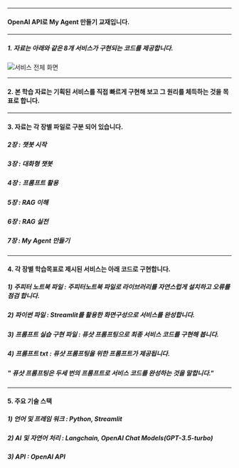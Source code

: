 ***

####         OpenAI API로 My Agent 만들기 교재입니다. 

***

##### 1. 자료는 아래와 같은 8개 서비스가 구현되는 코드를 제공합니다.

![서비스 전체 화면](https://github.com/ban-hojin/OpenAPIAgent/blob/main/%EC%84%9C%EB%B9%84%EC%8A%A4%20%ED%99%94%EB%A9%B4%20%EC%98%88%EC%8B%9C.png
) 


***

#### 2. 본 학습 자료는 기획된 서비스를 직접 빠르게 구현해 보고 그 원리를 체득하는 것을 목표로 합니다.

 
***

#### 3. 자료는 각 장별 파일로 구분 되어 있습니다.

  ##### 2장 : 챗봇 시작
  ##### 3장 : 대화형 챗봇
  ##### 4장 : 프롬프트 활용
  ##### 5장 : RAG 이해
  ##### 6장 : RAG 실전
  ##### 7장 : My Agent 만들기 

 ***
 
#### 4. 각 장별 학습목표로 제시된 서비스는 아래 코드로 구현합니다.  
 ##### 1) 주피터 노트북 파일 : 주피터노트북 파일로 라이브러리를 자연스럽게 설치하고 오류를 점검 합니다. 
 ##### 2) 파이썬 파일 : Streamlit를 활용한 화면구성으로 서비스를 완성합니다. 
 ##### 3) 프롬프트 실습 구현 파일 : 퓨샷 프롬프팅으로 최종 서비스 코드를 구현해 봅니다. 
 ##### 4) 프롬프트 txt : 퓨샷 프롬프팅을 위한 프롬프트가 제공됩니다.



 ##### " 퓨샷 프롬프팅은 두세 번의 프롬프트로 서비스 코드를 완성하는 것을 말합니다."



 ***
 
#### 5. 주요 기술 스택
##### 1) 언어 및 프레임 워크 : Python, Streamlit
##### 2) AI 및 자연어 처리 : Langchain, OpenAI Chat Models(GPT-3.5-turbo)
##### 3) API : OpenAI API


     

